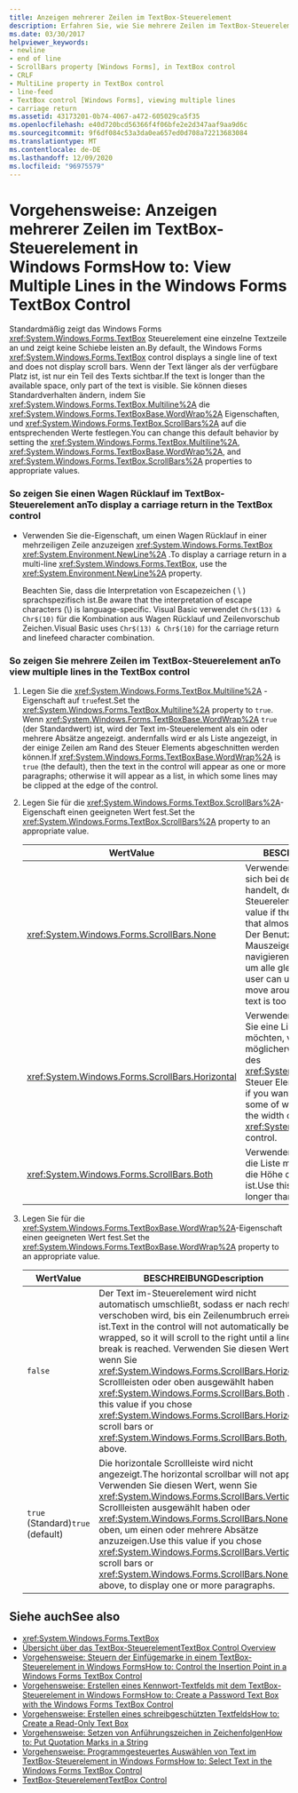 ```yaml
---
title: Anzeigen mehrerer Zeilen im TextBox-Steuerelement
description: Erfahren Sie, wie Sie mehrere Zeilen im TextBox-Steuerelement Windows Forms anzeigen, indem Sie die Multiline-, WordWrap-und ScrollBars-Eigenschaften festlegen.
ms.date: 03/30/2017
helpviewer_keywords:
- newline
- end of line
- ScrollBars property [Windows Forms], in TextBox control
- CRLF
- MultiLine property in TextBox control
- line-feed
- TextBox control [Windows Forms], viewing multiple lines
- carriage return
ms.assetid: 43173201-0b74-4067-a472-605029ca5f35
ms.openlocfilehash: e40d720bcd56366f4f06bfe2e2d347aaf9aa9d6c
ms.sourcegitcommit: 9f6df084c53a3da0ea657ed0d708a72213683084
ms.translationtype: MT
ms.contentlocale: de-DE
ms.lasthandoff: 12/09/2020
ms.locfileid: "96975579"
---
```

# <a name="how-to-view-multiple-lines-in-the-windows-forms-textbox-control"></a><span data-ttu-id="c3a25-103">Vorgehensweise: Anzeigen mehrerer Zeilen im TextBox-Steuerelement in Windows Forms</span><span class="sxs-lookup"><span data-stu-id="c3a25-103">How to: View Multiple Lines in the Windows Forms TextBox Control</span></span>
<span data-ttu-id="c3a25-104">Standardmäßig zeigt das Windows Forms <xref:System.Windows.Forms.TextBox> Steuerelement eine einzelne Textzeile an und zeigt keine Schiebe leisten an.</span><span class="sxs-lookup"><span data-stu-id="c3a25-104">By default, the Windows Forms <xref:System.Windows.Forms.TextBox> control displays a single line of text and does not display scroll bars.</span></span> <span data-ttu-id="c3a25-105">Wenn der Text länger als der verfügbare Platz ist, ist nur ein Teil des Texts sichtbar.</span><span class="sxs-lookup"><span data-stu-id="c3a25-105">If the text is longer than the available space, only part of the text is visible.</span></span> <span data-ttu-id="c3a25-106">Sie können dieses Standardverhalten ändern, indem Sie <xref:System.Windows.Forms.TextBox.Multiline%2A> die <xref:System.Windows.Forms.TextBoxBase.WordWrap%2A> Eigenschaften, und <xref:System.Windows.Forms.TextBox.ScrollBars%2A> auf die entsprechenden Werte festlegen.</span><span class="sxs-lookup"><span data-stu-id="c3a25-106">You can change this default behavior by setting the <xref:System.Windows.Forms.TextBox.Multiline%2A>, <xref:System.Windows.Forms.TextBoxBase.WordWrap%2A>, and <xref:System.Windows.Forms.TextBox.ScrollBars%2A> properties to appropriate values.</span></span>  
  
### <a name="to-display-a-carriage-return-in-the-textbox-control"></a><span data-ttu-id="c3a25-107">So zeigen Sie einen Wagen Rücklauf im TextBox-Steuerelement an</span><span class="sxs-lookup"><span data-stu-id="c3a25-107">To display a carriage return in the TextBox control</span></span>  
  
- <span data-ttu-id="c3a25-108">Verwenden Sie die-Eigenschaft, um einen Wagen Rücklauf in einer mehrzeiligen Zeile anzuzeigen <xref:System.Windows.Forms.TextBox> <xref:System.Environment.NewLine%2A> .</span><span class="sxs-lookup"><span data-stu-id="c3a25-108">To display a carriage return in a multi-line <xref:System.Windows.Forms.TextBox>, use the <xref:System.Environment.NewLine%2A> property.</span></span>  
  
     <span data-ttu-id="c3a25-109">Beachten Sie, dass die Interpretation von Escapezeichen ( \\ ) sprachspezifisch ist.</span><span class="sxs-lookup"><span data-stu-id="c3a25-109">Be aware that the interpretation of escape characters (\\) is language-specific.</span></span> <span data-ttu-id="c3a25-110">Visual Basic verwendet `Chr$(13) & Chr$(10)` für die Kombination aus Wagen Rücklauf und Zeilenvorschub Zeichen.</span><span class="sxs-lookup"><span data-stu-id="c3a25-110">Visual Basic uses `Chr$(13) & Chr$(10)` for the carriage return and linefeed character combination.</span></span>  
  
### <a name="to-view-multiple-lines-in-the-textbox-control"></a><span data-ttu-id="c3a25-111">So zeigen Sie mehrere Zeilen im TextBox-Steuerelement an</span><span class="sxs-lookup"><span data-stu-id="c3a25-111">To view multiple lines in the TextBox control</span></span>  
  
1. <span data-ttu-id="c3a25-112">Legen Sie die <xref:System.Windows.Forms.TextBox.Multiline%2A> -Eigenschaft auf `true`fest.</span><span class="sxs-lookup"><span data-stu-id="c3a25-112">Set the <xref:System.Windows.Forms.TextBox.Multiline%2A> property to `true`.</span></span> <span data-ttu-id="c3a25-113">Wenn <xref:System.Windows.Forms.TextBoxBase.WordWrap%2A> `true` (der Standardwert) ist, wird der Text im-Steuerelement als ein oder mehrere Absätze angezeigt. andernfalls wird er als Liste angezeigt, in der einige Zeilen am Rand des Steuer Elements abgeschnitten werden können.</span><span class="sxs-lookup"><span data-stu-id="c3a25-113">If <xref:System.Windows.Forms.TextBoxBase.WordWrap%2A> is `true` (the default), then the text in the control will appear as one or more paragraphs; otherwise it will appear as a list, in which some lines may be clipped at the edge of the control.</span></span>  
  
2. <span data-ttu-id="c3a25-114">Legen Sie für die <xref:System.Windows.Forms.TextBox.ScrollBars%2A>-Eigenschaft einen geeigneten Wert fest.</span><span class="sxs-lookup"><span data-stu-id="c3a25-114">Set the <xref:System.Windows.Forms.TextBox.ScrollBars%2A> property to an appropriate value.</span></span>  
  
    |<span data-ttu-id="c3a25-115">Wert</span><span class="sxs-lookup"><span data-stu-id="c3a25-115">Value</span></span>|<span data-ttu-id="c3a25-116">BESCHREIBUNG</span><span class="sxs-lookup"><span data-stu-id="c3a25-116">Description</span></span>|  
    |-----------|-----------------|  
    |<xref:System.Windows.Forms.ScrollBars.None>|<span data-ttu-id="c3a25-117">Verwenden Sie diesen Wert, wenn es sich bei dem Text um einen Absatz handelt, der fast immer dem Steuerelement entspricht.</span><span class="sxs-lookup"><span data-stu-id="c3a25-117">Use this value if the text will be a paragraph that almost always fits the control.</span></span> <span data-ttu-id="c3a25-118">Der Benutzer kann mit dem Mauszeiger im Steuerelement navigieren, wenn der Text zu lang ist, um alle gleichzeitig anzuzeigen.</span><span class="sxs-lookup"><span data-stu-id="c3a25-118">The user can use the mouse pointer to move around inside the control if the text is too long to display all at once.</span></span>|  
    |<xref:System.Windows.Forms.ScrollBars.Horizontal>|<span data-ttu-id="c3a25-119">Verwenden Sie diesen Wert, wenn Sie eine Liste von Zeilen anzeigen möchten, von denen einige möglicherweise länger als die Breite des <xref:System.Windows.Forms.TextBox> Steuer Elements sind.</span><span class="sxs-lookup"><span data-stu-id="c3a25-119">Use this value if you want to display a list of lines, some of which may be longer than the width of the <xref:System.Windows.Forms.TextBox> control.</span></span>|  
    |<xref:System.Windows.Forms.ScrollBars.Both>|<span data-ttu-id="c3a25-120">Verwenden Sie diesen Wert, wenn die Liste möglicherweise länger als die Höhe des Steuer Elements ist.</span><span class="sxs-lookup"><span data-stu-id="c3a25-120">Use this value if the list may be longer than the height of the control.</span></span>|  
  
3. <span data-ttu-id="c3a25-121">Legen Sie für die <xref:System.Windows.Forms.TextBoxBase.WordWrap%2A>-Eigenschaft einen geeigneten Wert fest.</span><span class="sxs-lookup"><span data-stu-id="c3a25-121">Set the <xref:System.Windows.Forms.TextBoxBase.WordWrap%2A> property to an appropriate value.</span></span>  
  
    |<span data-ttu-id="c3a25-122">Wert</span><span class="sxs-lookup"><span data-stu-id="c3a25-122">Value</span></span>|<span data-ttu-id="c3a25-123">BESCHREIBUNG</span><span class="sxs-lookup"><span data-stu-id="c3a25-123">Description</span></span>|  
    |-----------|-----------------|  
    |`false`|<span data-ttu-id="c3a25-124">Der Text im-Steuerelement wird nicht automatisch umschließt, sodass er nach rechts verschoben wird, bis ein Zeilenumbruch erreicht ist.</span><span class="sxs-lookup"><span data-stu-id="c3a25-124">Text in the control will not automatically be wrapped, so it will scroll to the right until a line break is reached.</span></span> <span data-ttu-id="c3a25-125">Verwenden Sie diesen Wert, wenn Sie <xref:System.Windows.Forms.ScrollBars.Horizontal> Scrollleisten oder oben ausgewählt haben <xref:System.Windows.Forms.ScrollBars.Both> .</span><span class="sxs-lookup"><span data-stu-id="c3a25-125">Use this value if you chose <xref:System.Windows.Forms.ScrollBars.Horizontal> scroll bars or <xref:System.Windows.Forms.ScrollBars.Both>, above.</span></span>|  
    |<span data-ttu-id="c3a25-126">`true` (Standard)</span><span class="sxs-lookup"><span data-stu-id="c3a25-126">`true` (default)</span></span>|<span data-ttu-id="c3a25-127">Die horizontale Scrollleiste wird nicht angezeigt.</span><span class="sxs-lookup"><span data-stu-id="c3a25-127">The horizontal scrollbar will not appear.</span></span> <span data-ttu-id="c3a25-128">Verwenden Sie diesen Wert, wenn Sie <xref:System.Windows.Forms.ScrollBars.Vertical> Scrollleisten ausgewählt haben oder <xref:System.Windows.Forms.ScrollBars.None> oben, um einen oder mehrere Absätze anzuzeigen.</span><span class="sxs-lookup"><span data-stu-id="c3a25-128">Use this value if you chose <xref:System.Windows.Forms.ScrollBars.Vertical> scroll bars or <xref:System.Windows.Forms.ScrollBars.None>, above, to display one or more paragraphs.</span></span>|  
  
## <a name="see-also"></a><span data-ttu-id="c3a25-129">Siehe auch</span><span class="sxs-lookup"><span data-stu-id="c3a25-129">See also</span></span>

- <xref:System.Windows.Forms.TextBox>
- [<span data-ttu-id="c3a25-130">Übersicht über das TextBox-Steuerelement</span><span class="sxs-lookup"><span data-stu-id="c3a25-130">TextBox Control Overview</span></span>](textbox-control-overview-windows-forms.md)
- [<span data-ttu-id="c3a25-131">Vorgehensweise: Steuern der Einfügemarke in einem TextBox-Steuerelement in Windows Forms</span><span class="sxs-lookup"><span data-stu-id="c3a25-131">How to: Control the Insertion Point in a Windows Forms TextBox Control</span></span>](how-to-control-the-insertion-point-in-a-windows-forms-textbox-control.md)
- [<span data-ttu-id="c3a25-132">Vorgehensweise: Erstellen eines Kennwort-Textfelds mit dem TextBox-Steuerelement in Windows Forms</span><span class="sxs-lookup"><span data-stu-id="c3a25-132">How to: Create a Password Text Box with the Windows Forms TextBox Control</span></span>](how-to-create-a-password-text-box-with-the-windows-forms-textbox-control.md)
- [<span data-ttu-id="c3a25-133">Vorgehensweise: Erstellen eines schreibgeschützten Textfelds</span><span class="sxs-lookup"><span data-stu-id="c3a25-133">How to: Create a Read-Only Text Box</span></span>](how-to-create-a-read-only-text-box-windows-forms.md)
- [<span data-ttu-id="c3a25-134">Vorgehensweise: Setzen von Anführungszeichen in Zeichenfolgen</span><span class="sxs-lookup"><span data-stu-id="c3a25-134">How to: Put Quotation Marks in a String</span></span>](how-to-put-quotation-marks-in-a-string-windows-forms.md)
- [<span data-ttu-id="c3a25-135">Vorgehensweise: Programmgesteuertes Auswählen von Text im TextBox-Steuerelement in Windows Forms</span><span class="sxs-lookup"><span data-stu-id="c3a25-135">How to: Select Text in the Windows Forms TextBox Control</span></span>](how-to-select-text-in-the-windows-forms-textbox-control.md)
- [<span data-ttu-id="c3a25-136">TextBox-Steuerelement</span><span class="sxs-lookup"><span data-stu-id="c3a25-136">TextBox Control</span></span>](textbox-control-windows-forms.md)
